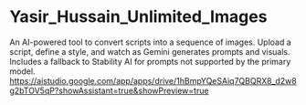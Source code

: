 # Yasir_Hussain_Unlimited_Images
An AI-powered tool to convert scripts into a sequence of images. Upload a script, define a style, and watch as Gemini generates prompts and visuals. Includes a fallback to Stability AI for prompts not supported by the primary model.
https://aistudio.google.com/app/apps/drive/1hBmpYQeSAiq7QBQRX8_d2w8g2bTOV5qP?showAssistant=true&showPreview=true
